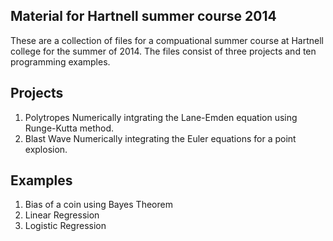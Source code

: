 ## Material for Hartnell summer course 2014
These are a collection of files for a compuational summer course at
Hartnell college for the summer of 2014. The files consist of three
projects and ten programming examples.

## Projects
1. Polytropes
  Numerically intgrating the Lane-Emden equation using Runge-Kutta method.
2. Blast Wave
  Numerically integrating the Euler equations for a point explosion.

## Examples
1. Bias of a coin using Bayes Theorem
2. Linear Regression
3. Logistic Regression 
